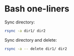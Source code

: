 # Bash one-liners

Sync directory:

```bash
rsync -a dir1/ dir2
```

Sync directory and delete:

```bash
rsync -a -- delete dir1/ dir2
```
